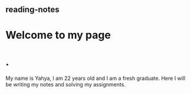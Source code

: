 ## reading-notes

# **Welcome to my page**<h1>.
My name is Yahya, I am 22 years old and I am a fresh graduate.
Here I will be writing my notes and solving my assignments.

